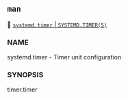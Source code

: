 



## `man`

📘 [`systemd.timer` | `SYSTEMD.TIMER(5)`](https://manpages.debian.org/bookworm/systemd/systemd.timer.5.en.html)



### NAME
systemd.timer - Timer unit configuration

### SYNOPSIS
timer.timer


